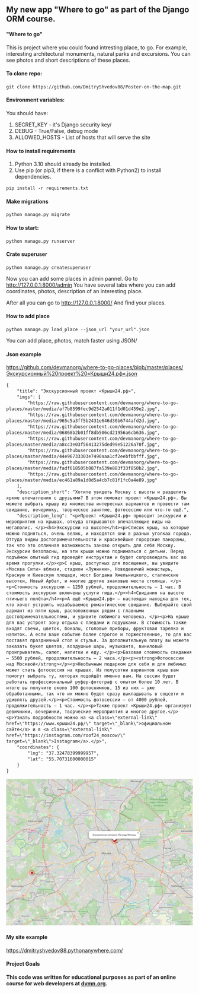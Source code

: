 ## My new app "Where to go" as part of the Django ORM course.
#### "Where to go" 
This is project where you could found intresting place, to go. For example, interesting architectural monuments, natural parks and excursions. You can see photos and short descriptions of these places.

#### To clone repo:
```
git clone https://github.com/DmitryShvedov88/Poster-on-the-map.git
```

#### Environment variables:
You should have:
1. SECRET_KEY - it's Django security key/ 
2. DEBUG - True/False, debug mode
3. ALLOWED_HOSTS - List of hosts that will serve the site

#### How to install requirements
1. Python 3.10 should already be installed.  
2. Use pip (or pip3, if there is a conflict with Python2) to install dependencies. 
  
```
pip install -r requirements.txt
```

#### Make migrations

```
python manage.py migrate
```

#### How to start:

```
python manage.py runserver
```

#### Crate superuser

```
python manage.py createsuperuser
```

Now you can add some places in admin pannel.
Go to http://127.0.0.1:8000/admin
You have several tabs where you can add coordinates, photos, description of an interesting place.

After all you can go to http://127.0.0.1:8000/
And find your places.

#### How to add place

```
python manage.py load_place --json_url "your_url".json
```

You can add place, photos, match faster using JSON/

#### Json example

https://github.com/devmanorg/where-to-go-places/blob/master/places/Экскурсионный%20проект%20«Крыши24.рф».json


```
{
    "title": "Экскурсионный проект «Крыши24.рф»",
    "imgs": [
        "https://raw.githubusercontent.com/devmanorg/where-to-go-places/master/media/af7b8599fec9d2542a011f1d01d459e2.jpg",
        "https://raw.githubusercontent.com/devmanorg/where-to-go-places/master/media/965c5a3ff5b2431e646d30b6744afd2d.jpg",
        "https://raw.githubusercontent.com/devmanorg/where-to-go-places/master/media/06868b2b01ff8db506cd21956a6cb636.jpg",
        "https://raw.githubusercontent.com/devmanorg/where-to-go-places/master/media/a8cc3e03f56413275ded99e51226a70f.jpg",
        "https://raw.githubusercontent.com/devmanorg/where-to-go-places/master/media/44e96733303e7490aaa1cf2eebfbbfff.jpg",
        "https://raw.githubusercontent.com/devmanorg/where-to-go-places/master/media/fadf618505b087fa539e883f33f850b2.jpg",
        "https://raw.githubusercontent.com/devmanorg/where-to-go-places/master/media/ec461a89a1d0d5a4cb7c81f1fc0a4e89.jpg"
    ],
    "description_short": "Хотите увидеть Москву с высоты и разделить яркие впечатления с друзьями? В этом поможет проект «Крыши24.рф». Вы можете выбрать крышу из множества интересных вариантов и провести там свидание, вечеринку, творческое занятие, фотосессию или что-то ещё.",
    "description_long": "<p>Проект «Крыши24.рф» проводит экскурсии и мероприятия на крышах, откуда открываются впечатляющие виды на мегаполис. </p><h4>Экскурсии на высоте</h4><p>Список крыш, на которые можно подняться, очень велик, и находятся они в разных уголках города. Оттуда видны достопримечательности и красивейшие городские панорамы, так что это отличная возможность заново открыть для себя Москву. Экскурсии безопасны, на эти крыши можно подниматься с детьми. Перед подъёмом опытный гид проведёт инструктаж и будет сопровождать вас во время прогулки.</p><p>С крыш, доступных для посещения, вы увидите «Москва Сити» вблизи, стадион «Лужники», Новодевичий монастырь, Красную и Киевскую площади, мост Богдана Хмельницкого, сталинские высотки, Новый Арбат, и многие другие знаковые места столицы. </p><p>Стоимость экскурсии — 1250 рублей, продолжительность — 1 час. В стоимость экскурсии включены услуги гида.</p><h4>Свидания на высоте птичьего полёта</h4><p>А ещё «Крыши24.рф» — настоящая находка для тех, кто хочет устроить незабываемое романтическое свидание. Выбирайте свой вариант из пяти крыш, расположенных рядом с главными достопримечательностями, и удивите любимого человека. </p><p>На крыше для вас устроят зону отдыха с пледами и подушками. В стоимость также входят свечи, цветок, бокалы, столовые приборы, фруктовая тарелка и напиток. А если ваше событие более строгое и торжественное, то для вас поставят праздничный стол и стулья. За дополнительную плату вы можете заказать букет цветов, воздушные шары, музыканта, виниловый проигрыватель, салют, напитки и еду. </p><p>Базовая стоимость свидания — 5500 рублей, продолжительность — 2 часа.</p><p><strong>Фотосессии над Москвой</strong></p><p>Необычным подарком для себя и для любимых может стать фотосессия на крышах. Из полусотни вариантов крыш вам помогут выбрать ту, которая подойдёт именно вам. На сессии будет работать профессиональный руфер-фотограф с опытом более 10 лет. В итоге вы получите около 100 фотоснимков, 15 из них — уже обработанными, так что их можно будет сразу выкладывать в соцсети и удивлять друзей.</p><p>Стоимость фотосессии — от 4000 рублей, продолжительность — 1 час. </p><p>Также проект «Крыши24.рф» организует девичники, вечеринки, творческие мероприятия и многое другое.</p><p>Узнать подробности можно на <a class=\"external-link\" href=\"https://www.крыши24.рф/\" target=\"_blank\">официальном сайте</a> и в <a class=\"external-link\" href=\"https://instagram.com/roof24_moscow/\" target=\"_blank\">Instagram</a>.</p>",
    "coordinates": {
        "lng": "37.32478399999957",
        "lat": "55.70731600000015"
    }
}
```


![alt text](image.png)

#### My site example

https://dmitryshvedov88.pythonanywhere.com/

#### Project Goals 
**This code was written for educational purposes as part of an online course for web developers at [dvmn.org](https://dvmn.org/modules/).**